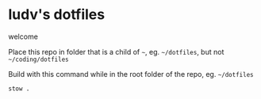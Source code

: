 # ludv's dotfiles

welcome

Place this repo in folder that is a child of `~`, eg. `~/dotfiles`, but not `~/coding/dotfiles`

Build with this command while in the root folder of the repo, eg. `~/dotfiles` 

```
stow .
```

